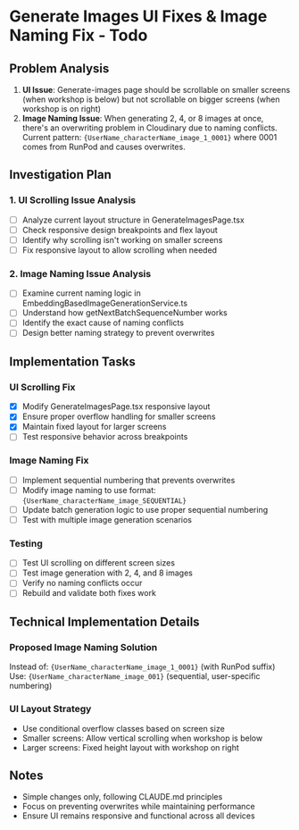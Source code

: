 # Generate Images UI Fixes & Image Naming Fix - Todo

## Problem Analysis
1. **UI Issue**: Generate-images page should be scrollable on smaller screens (when workshop is below) but not scrollable on bigger screens (when workshop is on right)
2. **Image Naming Issue**: When generating 2, 4, or 8 images at once, there's an overwriting problem in Cloudinary due to naming conflicts. Current pattern: `{UserName_characterName_image_1_0001}` where 0001 comes from RunPod and causes overwrites.

## Investigation Plan

### 1. UI Scrolling Issue Analysis
- [ ] Analyze current layout structure in GenerateImagesPage.tsx
- [ ] Check responsive design breakpoints and flex layout
- [ ] Identify why scrolling isn't working on smaller screens
- [ ] Fix responsive layout to allow scrolling when needed

### 2. Image Naming Issue Analysis 
- [ ] Examine current naming logic in EmbeddingBasedImageGenerationService.ts
- [ ] Understand how getNextBatchSequenceNumber works
- [ ] Identify the exact cause of naming conflicts
- [ ] Design better naming strategy to prevent overwrites

## Implementation Tasks

### UI Scrolling Fix
- [x] Modify GenerateImagesPage.tsx responsive layout
- [x] Ensure proper overflow handling for smaller screens
- [x] Maintain fixed layout for larger screens
- [ ] Test responsive behavior across breakpoints

### Image Naming Fix
- [ ] Implement sequential numbering that prevents overwrites
- [ ] Modify image naming to use format: `{UserName_characterName_image_SEQUENTIAL}`
- [ ] Update batch generation logic to use proper sequential numbering
- [ ] Test with multiple image generation scenarios

### Testing
- [ ] Test UI scrolling on different screen sizes
- [ ] Test image generation with 2, 4, and 8 images
- [ ] Verify no naming conflicts occur
- [ ] Rebuild and validate both fixes work

## Technical Implementation Details

### Proposed Image Naming Solution
Instead of: `{UserName_characterName_image_1_0001}` (with RunPod suffix)
Use: `{UserName_characterName_image_001}` (sequential, user-specific numbering)

### UI Layout Strategy
- Use conditional overflow classes based on screen size
- Smaller screens: Allow vertical scrolling when workshop is below
- Larger screens: Fixed height layout with workshop on right

## Notes
- Simple changes only, following CLAUDE.md principles
- Focus on preventing overwrites while maintaining performance
- Ensure UI remains responsive and functional across all devices
